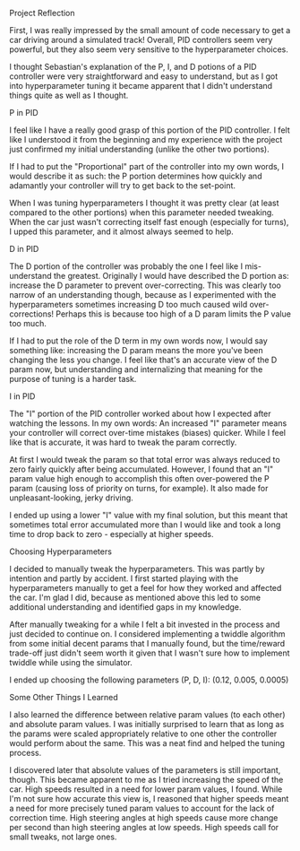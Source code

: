 Project Reflection

First, I was really impressed by the small amount of code necessary to get a car driving around a
simulated track! Overall, PID controllers seem very powerful, but they also seem very sensitive to
the hyperparameter choices.

I thought Sebastian's explanation of the P, I, and D potions of a PID controller were very
straightforward and easy to understand, but as I got into hyperparameter tuning it became
apparent that I didn't understand things quite as well as I thought.

P in PID

I feel like I have a really good grasp of this portion of the PID controller. I felt like I
understood it from the beginning and my experience with the project just confirmed my initial
understanding (unlike the other two portions).

If I had to put the "Proportional" part of the controller into my own words, I would describe it
as such: the P portion determines how quickly and adamantly your controller will try to get back
to the set-point.

When I was tuning hyperparameters I thought it was pretty clear (at least compared to the other
portions) when this parameter needed tweaking. When the car just wasn't correcting itself fast
enough (especially for turns), I upped this parameter, and it almost always seemed to help.

D in PID

The D portion of the controller was probably the one I feel like I mis-understand the greatest.
Originally I would have described the D portion as: increase the D parameter to prevent
over-correcting. This was clearly too narrow of an understanding though, because as I
experimented with the hyperparameters sometimes increasing D too much caused wild over-corrections!
Perhaps this is because too high of a D param limits the P value too much.

If I had to put the role of the D term in my own words now, I would say something like: increasing
the D param means the more you've been changing the less you change. I feel like that's an
accurate view of the D param now, but understanding and internalizing that meaning
for the purpose of tuning is a harder task.

I in PID

The "I" portion of the PID controller worked about how I expected after watching the lessons.
In my own words: An increased "I" parameter
means your controller will correct over-time mistakes (biases) quicker. While I feel like that is
accurate, it was hard to tweak the param correctly.

At first I would tweak the param so that total error was always reduced to zero fairly quickly
after being accumulated. However, I found that an "I" param value high enough to accomplish
this often over-powered the P param (causing loss of priority on turns, for example). It also
made for unpleasant-looking, jerky driving.

I ended up using a lower "I" value with my final solution, but this meant that sometimes total error
accumulated more than I would like and took a long time to drop back to zero - especially at higher
speeds.

Choosing Hyperparameters

I decided to manually tweak the hyperparameters. This was partly by intention and partly by
accident. I first started playing with the hyperparameters manually to get a feel for how they
worked and affected the car. I'm glad I did, because as mentioned above this led to some additional
understanding and identified gaps in my knowledge.

After manually tweaking for a while I felt a bit invested in the process and just decided to
continue on. I considered implementing a twiddle algorithm from some initial decent params that
I manually found, but the time/reward trade-off just didn't seem worth it given that I wasn't sure
how to implement twiddle while using the simulator.

I ended up choosing the following parameters (P, D, I): (0.12, 0.005, 0.0005)

Some Other Things I Learned

I also learned the difference between relative param values (to each other) and absolute param
values. I was initially surprised to learn that as long as the params were scaled appropriately
relative to one other the controller would perform about the same. This was a neat find and helped
the tuning process.

I discovered later that absolute values of the parameters is still important, though. This
became apparent to me as I tried increasing the speed of the car. High speeds resulted in a need
for lower param values, I found. While I'm not sure how accurate this view is, I reasoned that
higher speeds meant a need for more precisely tuned param values to account for the lack of
correction time. High steering angles at high speeds cause more change per second than high
steering angles at low speeds. High speeds call for small tweaks, not large ones.
